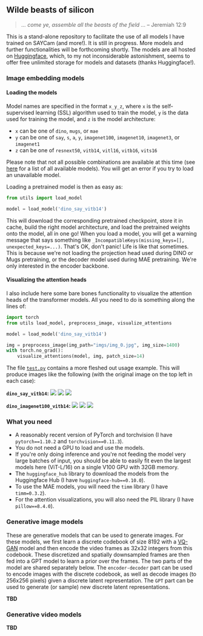 ## Wilde beasts of silicon

> *... come ye, assemble all the beasts of the field ...* &ndash; Jeremiah 12:9

This is a stand-alone repository to facilitate the use of all models I have trained on SAYCam (and more!). It is still in progress. More models and further functionalities will be forthcoming shortly. The models are all hosted on [Huggingface](https://huggingface.co/eminorhan), which, to my not inconsiderable astonishment, seems to offer free unlimited storage for models and datasets (thanks Huggingface!).

### Image embedding models

#### Loading the models
Model names are specified in the format `x_y_z`, where `x` is the self-supervised learning (SSL) algorithm used to train the model, `y` is the data used for training the model, and `z` is the model architecture:

* `x` can be one of `dino`, `mugs`, or `mae`
* `y` can be one of `say`, `s`, `a`, `y`, `imagenet100`, `imagenet10`, `imagenet3`, or `imagenet1`
* `z` can be one of `resnext50`, `vitb14`, `vitl16`, `vitb16`, `vits16` 

Please note that not all possible combinations are available at this time (see [here](https://huggingface.co/eminorhan) for a list of all available models). You will get an error if you try to load an unavailable model. 

Loading a pretrained model is then as easy as:

```python
from utils import load_model

model = load_model('dino_say_vitb14')
```

This will download the corresponding pretrained checkpoint, store it in cache, build the right model architecture, and load the pretrained weights onto the model, all in one go! When you load a model, you will get a warning message that says something like `_IncompatibleKeys(missing_keys=[], unexpected_keys=...)`. That's OK, don't panic! Life is like that sometimes. This is because we're not loading the projection head used during DINO or Mugs pretraining, or the decoder model used during MAE pretraining. We're only interested in the encoder backbone.

#### Visualizing the attention heads
I also include here some bare bones functionality to visualize the attention heads of the transformer models. All you need to do is something along the lines of:
```python
import torch
from utils load_model, preprocess_image, visualize_attentions

model = load_model('dino_say_vitb14')

img = preprocess_image(img_path="imgs/img_0.jpg", img_size=1400)
with torch.no_grad():
    visualize_attentions(model, img, patch_size=14)
```
The file [`test.py`](https://github.com/eminorhan/silicon-menagerie/blob/master/test.py) contains a more fleshed out usage example. This will produce images like the following (with the original image on the top left in each case): 

**`dino_say_vitb14`:**
![](dino_say_vitb14_img_0.jpeg)
![](dino_say_vitb14_img_1.jpeg)
![](dino_say_vitb14_img_2.jpeg)

**`dino_imagenet100_vitb14`:**
![](dino_imagenet100_vitb14_img_0.jpeg)
![](dino_imagenet100_vitb14_img_1.jpeg)
![](dino_imagenet100_vitb14_img_2.jpeg)

### What you need
* A reasonably recent version of PyTorch and torchvision (I have `pytorch==1.10.2` and `torchvision==0.11.3`). 
* You do not need a GPU to load and use the models. 
* If you're only doing inference and you're not feeding the model very large batches of input, you should be able to easily fit even the largest models here (ViT-L/16) on a single V100 GPU with 32GB memory.
* The `huggingface_hub` library to download the models from the Huggingface Hub (I have `huggingface-hub==0.10.0`).
* To use the MAE models, you will need the `timm` library (I have `timm=0.3.2`).
* For the attention visualizations, you will also need the PIL library (I have `pillow==8.4.0`).

### Generative image models

These are generative models that can be used to generate images. For these models, we first learn a discrete codebook of size 8192 with a [VQ-GAN](https://github.com/CompVis/taming-transformers) model and then encode the video frames as 32x32 integers from this codebook. These discretized and spatially downsampled frames are then fed into a GPT model to learn a prior over the frames. The two parts of the model are shared separately below. The `encoder-decoder` part can be used to encode images with the discrete codebook, as well as decode images (to 256x256 pixels) given a discrete latent representation. The `GPT` part can be used to generate (or sample) new discrete latent representations.

**TBD**

### Generative video models

**TBD**

